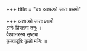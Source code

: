 +++
title = "०४ अश्वत्थो जातः प्रथमो"

+++
अश्वत्थो जातः प्रथमो  
ऽग्नेः प्रियतमा तनूः ।  
वैश्वानरस्य सृष्ट्या  
कृत्यादूषिः कृतो मणिः ॥